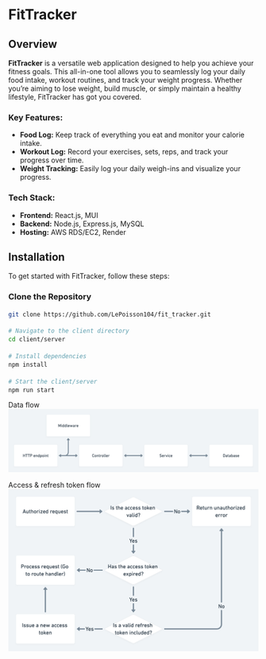# FitTracker

## Overview

**FitTracker** is a versatile web application designed to help you achieve your fitness goals. This all-in-one tool allows you to seamlessly log your daily food intake, workout routines, and track your weight progress. Whether you’re aiming to lose weight, build muscle, or simply maintain a healthy lifestyle, FitTracker has got you covered.

### Key Features:

- **Food Log:** Keep track of everything you eat and monitor your calorie intake.
- **Workout Log:** Record your exercises, sets, reps, and track your progress over time.
- **Weight Tracking:** Easily log your daily weigh-ins and visualize your progress.

### Tech Stack:

- **Frontend:** React.js, MUI
- **Backend:** Node.js, Express.js, MySQL
- **Hosting:** AWS RDS/EC2, Render

## Installation

To get started with FitTracker, follow these steps:

### Clone the Repository

```bash
git clone https://github.com/LePoisson104/fit_tracker.git

# Navigate to the client directory
cd client/server

# Install dependencies
npm install

# Start the client/server
npm run start
```

Data flow
![alt text](image.png)

Access & refresh token flow
![alt text](image-1.png)
